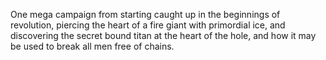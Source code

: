 One mega campaign from starting caught up in the beginnings of revolution, piercing the heart of a fire giant with primordial ice, and discovering the secret bound titan at the heart of the hole, and how it may be used to break all men free of chains.